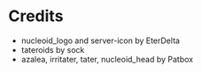 # Credits

* nucleoid_logo and server-icon by EterDelta
* tateroids by sock
* azalea, irritater, tater, nucleoid_head by Patbox